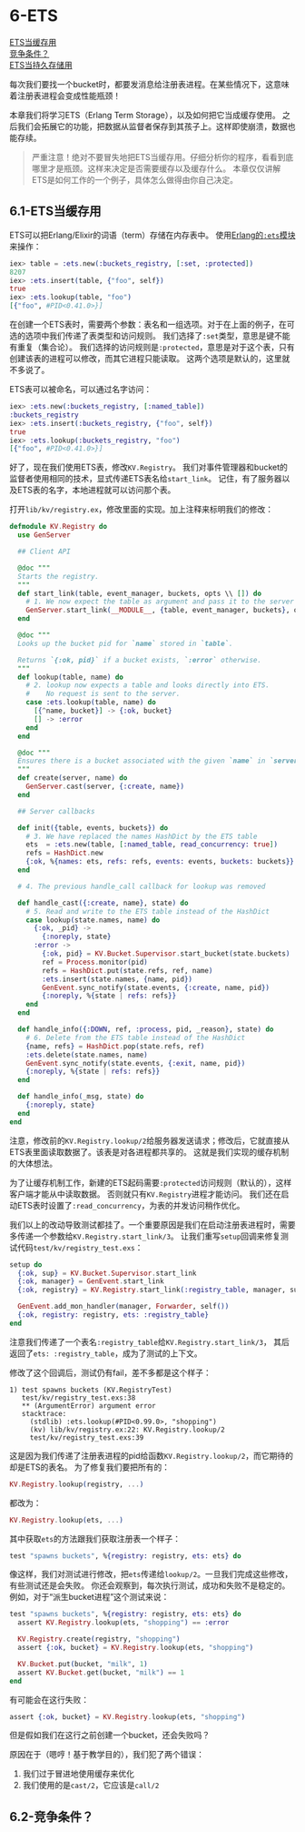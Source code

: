 6-ETS
======
[ETS当缓存用]()  
[竞争条件？]()  
[ETS当持久存储用]()  

每次我们要找一个bucket时，都要发消息给注册表进程。在某些情况下，这意味着注册表进程会变成性能瓶颈！

本章我们将学习ETS（Erlang Term Storage），以及如何把它当成缓存使用。
之后我们会拓展它的功能，把数据从监督者保存到其孩子上。这样即使崩溃，数据也能存续。

>严重注意！绝对不要冒失地把ETS当缓存用。仔细分析你的程序，看看到底哪里才是瓶颈。这样来决定是否需要缓存以及缓存什么。
本章仅仅讲解ETS是如何工作的一个例子，具体怎么做得由你自己决定。

## 6.1-ETS当缓存用

ETS可以把Erlang/Elixir的词语（term）存储在内存表中。
使用[Erlang的```:ets```模块](http://www.erlang.org/doc/man/ets.html)来操作：
```elixir
iex> table = :ets.new(:buckets_registry, [:set, :protected])
8207
iex> :ets.insert(table, {"foo", self})
true
iex> :ets.lookup(table, "foo")
[{"foo", #PID<0.41.0>}]
```

在创建一个ETS表时，需要两个参数：表名和一组选项。对于在上面的例子，在可选的选项中我们传递了表类型和访问规则。
我们选择了```:set```类型，意思是键不能有重复（集合论）。
我们选择的访问规则是```:protected```，意思是对于这个表，只有创建该表的进程可以修改，而其它进程只能读取。
这两个选项是默认的，这里就不多说了。

ETS表可以被命名，可以通过名字访问：
```elixir
iex> :ets.new(:buckets_registry, [:named_table])
:buckets_registry
iex> :ets.insert(:buckets_registry, {"foo", self})
true
iex> :ets.lookup(:buckets_registry, "foo")
[{"foo", #PID<0.41.0>}]
```

好了，现在我们使用ETS表，修改```KV.Registry```。
我们对事件管理器和bucket的监督者使用相同的技术，显式传递ETS表名给```start_link```。
记住，有了服务器以及ETS表的名字，本地进程就可以访问那个表。

打开```lib/kv/registry.ex```，修改里面的实现。加上注释来标明我们的修改：
```elixir
defmodule KV.Registry do
  use GenServer

  ## Client API

  @doc """
  Starts the registry.
  """
  def start_link(table, event_manager, buckets, opts \\ []) do
    # 1. We now expect the table as argument and pass it to the server
    GenServer.start_link(__MODULE__, {table, event_manager, buckets}, opts)
  end

  @doc """
  Looks up the bucket pid for `name` stored in `table`.

  Returns `{:ok, pid}` if a bucket exists, `:error` otherwise.
  """
  def lookup(table, name) do
    # 2. lookup now expects a table and looks directly into ETS.
    #    No request is sent to the server.
    case :ets.lookup(table, name) do
      [{^name, bucket}] -> {:ok, bucket}
      [] -> :error
    end
  end

  @doc """
  Ensures there is a bucket associated with the given `name` in `server`.
  """
  def create(server, name) do
    GenServer.cast(server, {:create, name})
  end

  ## Server callbacks

  def init({table, events, buckets}) do
    # 3. We have replaced the names HashDict by the ETS table
    ets  = :ets.new(table, [:named_table, read_concurrency: true])
    refs = HashDict.new
    {:ok, %{names: ets, refs: refs, events: events, buckets: buckets}}
  end

  # 4. The previous handle_call callback for lookup was removed

  def handle_cast({:create, name}, state) do
    # 5. Read and write to the ETS table instead of the HashDict
    case lookup(state.names, name) do
      {:ok, _pid} ->
        {:noreply, state}
      :error ->
        {:ok, pid} = KV.Bucket.Supervisor.start_bucket(state.buckets)
        ref = Process.monitor(pid)
        refs = HashDict.put(state.refs, ref, name)
        :ets.insert(state.names, {name, pid})
        GenEvent.sync_notify(state.events, {:create, name, pid})
        {:noreply, %{state | refs: refs}}
    end
  end

  def handle_info({:DOWN, ref, :process, pid, _reason}, state) do
    # 6. Delete from the ETS table instead of the HashDict
    {name, refs} = HashDict.pop(state.refs, ref)
    :ets.delete(state.names, name)
    GenEvent.sync_notify(state.events, {:exit, name, pid})
    {:noreply, %{state | refs: refs}}
  end

  def handle_info(_msg, state) do
    {:noreply, state}
  end
end
```

注意，修改前的```KV.Registry.lookup/2```给服务器发送请求；修改后，它就直接从ETS表里面读取数据了。该表是对各进程都共享的。
这就是我们实现的缓存机制的大体想法。

为了让缓存机制工作，新建的ETS起码需要```:protected```访问规则（默认的），这样客户端才能从中读取数据。
否则就只有```KV.Registry```进程才能访问。
我们还在启动ETS表时设置了```:read_concurrency```，为表的并发访问稍作优化。

我们以上的改动导致测试都挂了。一个重要原因是我们在启动注册表进程时，需要多传递一个参数给```KV.Registry.start_link/3```。
让我们重写```setup```回调来修复测试代码```test/kv/registry_test.exs```：
```elixir
setup do
  {:ok, sup} = KV.Bucket.Supervisor.start_link
  {:ok, manager} = GenEvent.start_link
  {:ok, registry} = KV.Registry.start_link(:registry_table, manager, sup)

  GenEvent.add_mon_handler(manager, Forwarder, self())
  {:ok, registry: registry, ets: :registry_table}
end
```

注意我们传递了一个表名```:registry_table```给```KV.Registry.start_link/3```，
其后返回了```ets: :registry_table```，成为了测试的上下文。

修改了这个回调后，测试仍有fail，差不多都是这个样子：
```
1) test spawns buckets (KV.RegistryTest)
   test/kv/registry_test.exs:38
   ** (ArgumentError) argument error
   stacktrace:
     (stdlib) :ets.lookup(#PID<0.99.0>, "shopping")
     (kv) lib/kv/registry.ex:22: KV.Registry.lookup/2
     test/kv/registry_test.exs:39
```

这是因为我们传递了注册表进程的pid给函数```KV.Registry.lookup/2```，而它期待的却是ETS的表名。
为了修复我们要把所有的：
```elixir
KV.Registry.lookup(registry, ...)
```
都改为：
```elixir
KV.Registry.lookup(ets, ...)
```

其中获取```ets```的方法跟我们获取注册表一个样子：
```elixir
test "spawns buckets", %{registry: registry, ets: ets} do
```

像这样，我们对测试进行修改，把```ets```传递给```lookup/2```。一旦我们完成这些修改，有些测试还是会失败。
你还会观察到，每次执行测试，成功和失败不是稳定的。例如，对于“派生bucket进程”这个测试来说：
```elixir
test "spawns buckets", %{registry: registry, ets: ets} do
  assert KV.Registry.lookup(ets, "shopping") == :error

  KV.Registry.create(registry, "shopping")
  assert {:ok, bucket} = KV.Registry.lookup(ets, "shopping")

  KV.Bucket.put(bucket, "milk", 1)
  assert KV.Bucket.get(bucket, "milk") == 1
end
```

有可能会在这行失败：
```elixir
assert {:ok, bucket} = KV.Registry.lookup(ets, "shopping")
```

但是假如我们在这行之前创建一个bucket，还会失败吗？

原因在于（嗯哼！基于教学目的），我们犯了两个错误：  
1. 我们过于冒进地使用缓存来优化
2. 我们使用的是```cast/2```，它应该是```call/2```

## 6.2-竞争条件？

































